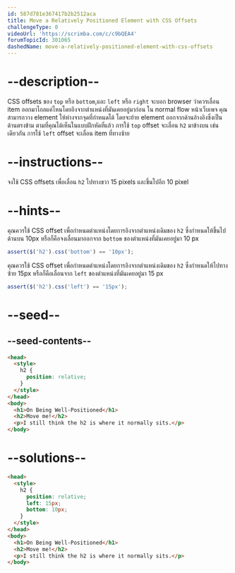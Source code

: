 ```yaml
---
id: 587d781e367417b2b2512aca
title: Move a Relatively Positioned Element with CSS Offsets
challengeType: 0
videoUrl: 'https://scrimba.com/c/c9bQEA4'
forumTopicId: 301065
dashedName: move-a-relatively-positioned-element-with-css-offsets
---
```


# --description--

CSS offsets ของ `top` หรือ `bottom`,และ `left` หรือ `right` จะบอก browser ว่าควรเลื่อน item ออกมาไกลแค่ไหนโดยอิงจากตำแหน่งที่มันเคยอยู่มาก่อน ใน normal flow หน้าเว็บเพจ
คุณสามารถวาง element ให้ห่างจากจุดที่กำหนดได้ โดยจะย้าย element ออกจากด้านอ้างอิงซึ่งเป็นด้านตรงข้าม
ตามที่คุณได้เห็นในแบบฝึกหัดที่แล้ว การใช้ `top` offset จะเลื่อน `h2` มาข้างบน
เช่นเดียวกัน การใช้ `left` offset จะเลื่อน item ที่ทางซ้าย

# --instructions--

จงใช้ CSS offsets เพื่อเลื่อน `h2` ไปทางขวา 15 pixels และขึ้นไปอีก 10 pixel

# --hints--

คุณควรใช้ CSS offset เพื่อกำหนดตำแหน่งโดยการอิงจากตำแหน่งเดิมของ `h2` ซึ่งกำหนดให้ขึ้นไปด้านบน 10px
หรือก็คือจงเลื่อนมาออกจาก `bottom` ของตำแหน่งที่มันเคยอยู่มา 10 px

```js
assert($('h2').css('bottom') == '10px');
```

คุณควรใช้ CSS offset เพื่อกำหนดตำแหน่งโดยการอิงจากตำแหน่งเดิมของ `h2` ซึ่งกำหนดให้ไปทางซ้าย 15px
หรือก็คือเลื่อนจาก `left` ของตำแหน่งที่มันเคยอยู่มา 15 px

```js
assert($('h2').css('left') == '15px');
```

# --seed--

## --seed-contents--

```html
<head>
  <style>
    h2 {
      position: relative;
    }
  </style>
</head>
<body>
  <h1>On Being Well-Positioned</h1>
  <h2>Move me!</h2>
  <p>I still think the h2 is where it normally sits.</p>
</body>
```

# --solutions--

```html
<head>
  <style>
    h2 {
      position: relative;
      left: 15px;
      bottom: 10px;
    }
  </style>
</head>
<body>
  <h1>On Being Well-Positioned</h1>
  <h2>Move me!</h2>
  <p>I still think the h2 is where it normally sits.</p>
</body>
```
